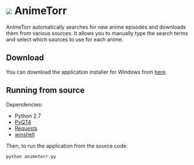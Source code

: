 # <img src="https://www.googledrive.com/host/0B8Ged3RdjLn1dV9PWGJiTVRVN0U" /> AnimeTorr

AnimeTorr automatically searches for new anime episodes and downloads them from various sources. It allows you to manually type the search terms and select which sources to use for each anime.

Download
--------

You can download the application installer for Windows from [here](https://www.googledrive.com/host/0B8Ged3RdjLn1fkRIYTU5aFYyWWY3MmJGX29SLWphaTNvMldwelBqSXNfdG5DUE5zM2h2UUE).

Running from source
-------------------

Dependencies:
* Python 2.7
* [PyQT4](http://www.riverbankcomputing.co.uk/software/pyqt/intro)
* [Requests](http://docs.python-requests.org)
* [winshell](https://winshell.readthedocs.org)

Then, to run the application from the source code:

    python animetorr.py
